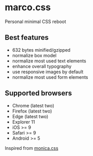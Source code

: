 # marco.css
Personal minimal CSS reboot

## Best features
- 632 bytes minified/gzipped
- normalize box model
- normalize most used text elements
- enhance overall typography
- use responsive images by default
- normalize most used form elements

## Supported browsers
- Chrome (latest two)
- Firefox (latest two)
- Edge (latest two)
- Explorer 11
- iOS >= 9
- Safari >= 9
- Android >= 5

Inspired from [monica.css](https://meowni.ca/posts/monica-dot-css/) 
